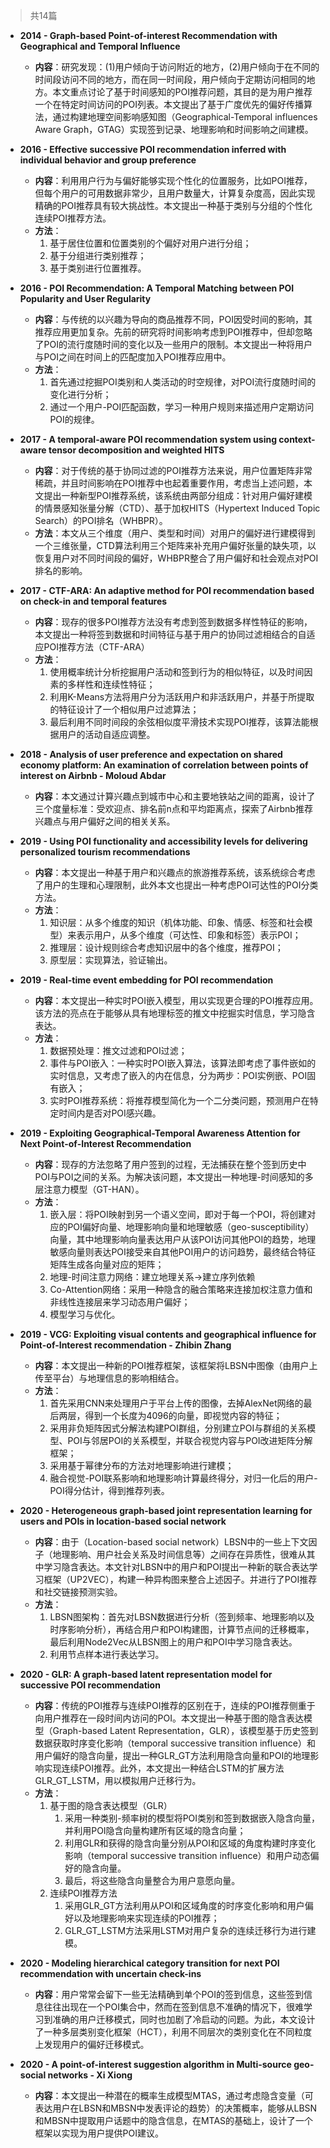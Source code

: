 > 共14篇

- **2014 - Graph-based Point-of-interest Recommendation with Geographical and Temporal Influence**
    - **内容**：研究发现：(1)用户倾向于访问附近的地方，(2)用户倾向于在不同的时间段访问不同的地方，而在同一时间段，用户倾向于定期访问相同的地方。本文重点讨论了基于时间感知的POI推荐问题，其目的是为用户推荐一个在特定时间访问的POI列表。本文提出了基于广度优先的偏好传播算法，通过构建地理空间影响感知图（Geographical-Temporal influences Aware Graph，GTAG）实现签到记录、地理影响和时间影响之间建模。
- **2016 - Effective successive POI recommendation inferred with individual behavior and group preference**
    - **内容**：利用用户行为与偏好能够实现个性化的位置服务，比如POI推荐，但每个用户的可用数据非常少，且用户数量大，计算复杂度高，因此实现精确的POI推荐具有较大挑战性。本文提出一种基于类别与分组的个性化连续POI推荐方法。
    - **方法**：
        1. 基于居住位置和位置类别的个偏好对用户进行分组；
        2. 基于分组进行类别推荐；
        3. 基于类别进行位置推荐。
- **2016 - POI Recommendation: A Temporal Matching between POI Popularity and User Regularity**
    - **内容**：与传统的以兴趣为导向的商品推荐不同，POI因受时间的影响，其推荐应用更加复杂。先前的研究将时间影响考虑到POI推荐中，但却忽略了POI的流行度随时间的变化以及一些用户的限制。本文提出一种将用户与POI之间在时间上的匹配度加入POI推荐应用中。
    - **方法**：
        1. 首先通过挖掘POI类别和人类活动的时空规律，对POI流行度随时间的变化进行分析；
        2. 通过一个用户-POI匹配函数，学习一种用户规则来描述用户定期访问POI的规律。
- **2017 - A temporal-aware POI recommendation system using context-aware tensor decomposition and weighted HITS**
    - **内容**：对于传统的基于协同过滤的POI推荐方法来说，用户位置矩阵非常稀疏，并且时间影响在POI推荐中也起着重要作用，考虑当上述问题，本文提出一种新型POI推荐系统，该系统由两部分组成：针对用户偏好建模的情景感知张量分解（CTD）、基于加权HITS（Hypertext Induced Topic Search）的POI排名（WHBPR）。
    - **方法**：本文从三个维度（用户、类型和时间）对用户的偏好进行建模得到一个三维张量，CTD算法利用三个矩阵来补充用户偏好张量的缺失项，以恢复用户对不同时间段的偏好，WHBPR整合了用户偏好和社会观点对POI排名的影响。

- **2017 - CTF-ARA: An adaptive method for POI recommendation based on check-in and temporal features**
    - **内容**：现存的很多POI推荐方法没有考虑到签到数据多样性特征的影响，本文提出一种将签到数据和时间特征与基于用户的协同过滤相结合的自适应POI推荐方法（CTF-ARA）
    - **方法**：
        1. 使用概率统计分析挖掘用户活动和签到行为的相似特征，以及时间因素的多样性和连续性特征；
        2. 利用K-Means方法将用户分为活跃用户和非活跃用户，并基于所提取的特征设计了一个相似用户过滤算法；
        3. 最后利用不同时间段的余弦相似度平滑技术实现POI推荐，该算法能根据用户的活动自适应调整。

- **2018 - Analysis of user preference and expectation on shared economy platform: An examination of correlation between points of interest on Airbnb - Moloud Abdar**
	- **内容**：本文通过计算兴趣点到城市中心和主要地铁站之间的距离，设计了三个度量标准：受欢迎点、排名前n点和平均距离点，探索了Airbnb推荐兴趣点与用户偏好之间的相关关系。

- **2019 - Using POI functionality and accessibility levels for delivering personalized tourism recommendations**
    - **内容**：本文提出一种基于用户和兴趣点的旅游推荐系统，该系统综合考虑了用户的生理和心理限制，此外本文也提出一种考虑POI可达性的POI分类方法。
    - **方法**：
        1. 知识层：从多个维度的知识（机体功能、印象、情感、标签和社会模型）来表示用户，从多个维度（可达性、印象和标签）表示POI；
        2. 推理层：设计规则综合考虑知识层中的各个维度，推荐POI；
        3. 原型层：实现算法，验证输出。
- **2019 - Real-time event embedding for POI recommendation**
    - **内容**：本文提出一种实时POI嵌入模型，用以实现更合理的POI推荐应用。该方法的亮点在于能够从具有地理标签的推文中挖掘实时信息，学习隐含表达。
    - **方法**：
        1. 数据预处理：推文过滤和POI过滤；
        2. 事件与POI嵌入：一种实时POI嵌入算法，该算法即考虑了事件嵌如的实时信息，又考虑了嵌入的内在信息，分为两步：POI实例嵌、POI固有嵌入；
        3. 实时POI推荐系统：将推荐模型简化为一个二分类问题，预测用户在特定时间内是否对POI感兴趣。
- **2019 - Exploiting Geographical-Temporal Awareness Attention for Next Point-of-Interest Recommendation**
    - **内容**：现存的方法忽略了用户签到的过程，无法捕获在整个签到历史中POI与POI之间的关系。为解决该问题，本文提出一种地理-时间感知的多层注意力模型（GT-HAN）。
    - **方法**：
        1. 嵌入层：将POI映射到另一个语义空间，即对于每一个POI，将创建对应的POI偏好向量、地理影响向量和地理敏感（geo-susceptibility）向量，其中地理影响向量表达用户从该POI访问其他POI的趋势，地理敏感向量则表达POI接受来自其他POI用户的访问趋势，最终结合特征矩阵生成各向量对应的矩阵；
        2. 地理-时间注意力网络：建立地理关系→建立序列依赖
        3. Co-Attention网络：采用一种隐含的融合策略来连接加权注意力值和非线性连接层来学习动态用户偏好；
        4. 模型学习与优化。

- **2019 - VCG: Exploiting visual contents and geographical influence for Point-of-Interest recommendation - Zhibin Zhang**
	- **内容**：本文提出一种新的POI推荐框架，该框架将LBSN中图像（由用户上传至平台）与地理信息的影响相结合。
	- **方法**：
		1. 首先采用CNN来处理用户于平台上传的图像，去掉AlexNet网络的最后两层，得到一个长度为4096的向量，即视觉内容的特征；
		2. 采用非负矩阵因式分解法构建POI群组，分别建立POI与群组的关系模型、POI与邻居POI的关系模型，并联合视觉内容与POI改进矩阵分解框架；
		3. 采用基于幂律分布的方法对地理影响进行建模；
		4. 融合视觉-POI联系影响和地理影响计算最终得分，对归一化后的用户-POI得分估计，得到推荐列表。

- **2020 - Heterogeneous graph-based joint representation learning for users and POIs in location-based social network**
    - **内容**：由于（Location-based social network）LBSN中的一些上下文因子（地理影响、用户社会关系及时间信息等）之间存在异质性，很难从其中学习隐含表达。本文针对LBSN中的用户和POI提出一种新的联合表达学习框架（UP2VEC），构建一种异构图来整合上述因子。并进行了POI推荐和社交链接预测实验。
    - **方法**：
        1. LBSN图架构：首先对LBSN数据进行分析（签到频率、地理影响以及时序影响分析），再结合用户和POI构建图，计算节点间的迁移概率，最后利用Node2Vec从LBSN图上的用户和POI中学习隐含表达。
        2. 利用节点样本进行表达学习。
- **2020 - GLR: A graph-based latent representation model for successive POI recommendation**
    - **内容**：传统的POI推荐与连续POI推荐的区别在于，连续的POI推荐侧重于向用户推荐在一段时间内访问的POI。本文提出一种基于图的隐含表达模型（Graph-based Latent Representation，GLR），该模型基于历史签到数据获取时序变化影响（temporal successive transition influence）和用户偏好的隐含向量，提出一种GLR_GT方法利用隐含向量和POI的地理影响实现连续POI推荐。此外，本文提出一种结合LSTM的扩展方法GLR_GT_LSTM，用以模拟用户迁移行为。
    - **方法**：
        1. 基于图的隐含表达模型（GLR）
            1. 采用一种类别-频率树的模型将POI类别和签到数据嵌入隐含向量，并利用POI隐含向量构建所有区域的隐含向量；
            2. 利用GLR和获得的隐含向量分别从POI和区域的角度构建时序变化影响（temporal successive transition influence）和用户动态偏好的隐含向量。
            3. 最后，将这些隐含向量整合为用户意愿向量。
        2. 连续POI推荐方法
            1. 采用GLR_GT方法利用从POI和区域角度的时序变化影响和用户偏好以及地理影响来实现连续的POI推荐；
            2. GLR_GT_LSTM方法采用LSTM对用户复杂的连续迁移行为进行建模。
- **2020 - Modeling hierarchical category transition for next POI recommendation with uncertain check-ins**
    - **内容**：用户常常会留下一些无法精确到单个POI的签到信息，这些签到信息往往出现在一个POI集合中，然而在签到信息不准确的情况下，很难学习到准确的用户迁移模式，同时也加剧了冷启动的问题。为此，本文设计了一种多层类别变化框架（HCT），利用不同层次的类别变化在不同粒度上发现用户的偏好迁移模式。

- **2020 - A point-of-interest suggestion algorithm in Multi-source geo-social networks - Xi Xiong**
	- **内容**：本文提出一种潜在的概率生成模型MTAS，通过考虑隐含变量（可表达用户在LBSN和MBSN中发表评论的趋势）的决策概率，能够从LBSN和MBSN中提取用户话题中的隐含信息，在MTAS的基础上，设计了一个框架以实现为用户提供POI建议。